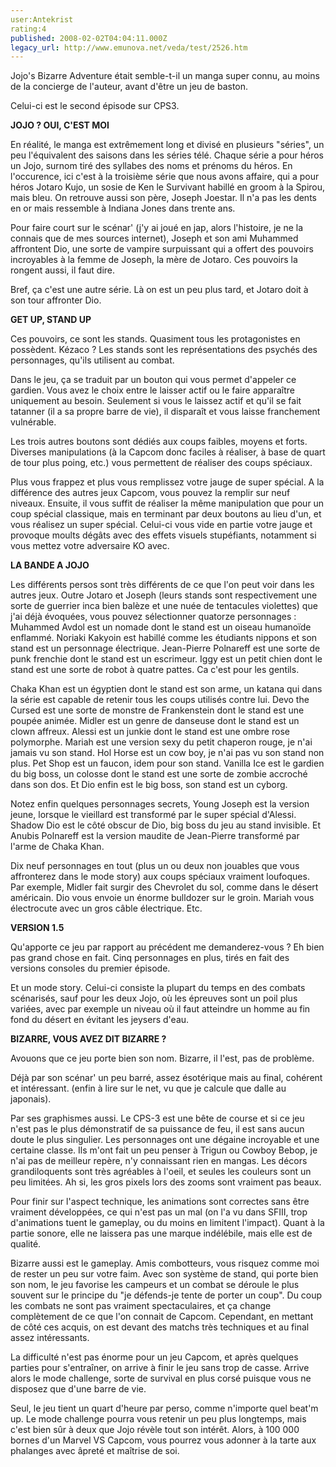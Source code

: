 ```yaml
---
user:Antekrist
rating:4
published: 2008-02-02T04:04:11.000Z
legacy_url: http://www.emunova.net/veda/test/2526.htm
---
```

Jojo's Bizarre Adventure était semble-t-il un manga super connu, au moins de la concierge de l'auteur, avant d'être un jeu de baston.  

Celui-ci est le second épisode sur CPS3\.  

  

**JOJO ? OUI, C'EST MOI**  

En réalité, le manga est extrêmement long et divisé en plusieurs "séries", un peu l'équivalent des saisons dans les séries télé. Chaque série a pour héros un Jojo, surnom tiré des syllabes des noms et prénoms du héros. En l'occurence, ici c'est à la troisième série que nous avons affaire, qui a pour héros Jotaro Kujo, un sosie de Ken le Survivant habillé en groom à la Spirou, mais bleu. On retrouve aussi son père, Joseph Joestar. Il n'a pas les dents en or mais ressemble à Indiana Jones dans trente ans.  

  

Pour faire court sur le scénar' (j'y ai joué en jap, alors l'histoire, je ne la connais que de mes sources internet), Joseph et son ami Muhammed affrontent Dio, une sorte de vampire surpuissant qui a offert des pouvoirs incroyables à la femme de Joseph, la mère de Jotaro. Ces pouvoirs la rongent aussi, il faut dire.  

Bref, ça c'est une autre série. Là on est un peu plus tard, et Jotaro doit à son tour affronter Dio.  

  

**GET UP, STAND UP**  

Ces pouvoirs, ce sont les stands. Quasiment tous les protagonistes en possèdent. Kézaco ? Les stands sont les représentations des psychés des personnages, qu'ils utilisent au combat.  

Dans le jeu, ça se traduit par un bouton qui vous permet d'appeler ce gardien. Vous avez le choix entre le laisser actif ou le faire apparaître uniquement au besoin. Seulement si vous le laissez actif et qu'il se fait tatanner (il a sa propre barre de vie), il disparaît et vous laisse franchement vulnérable.  

Les trois autres boutons sont dédiés aux coups faibles, moyens et forts. Diverses manipulations (à la Capcom donc faciles à réaliser, à base de quart de tour plus poing, etc.) vous permettent de réaliser des coups spéciaux.  

Plus vous frappez et plus vous remplissez votre jauge de super spécial. A la différence des autres jeux Capcom, vous pouvez la remplir sur neuf niveaux. Ensuite, il vous suffit de réaliser la même manipulation que pour un coup spécial classique, mais en terminant par deux boutons au lieu d'un, et vous réalisez un super spécial. Celui-ci vous vide en partie votre jauge et provoque moults dégâts avec des effets visuels stupéfiants, notamment si vous mettez votre adversaire KO avec.  

  

**LA BANDE A JOJO**  

Les différents persos sont très différents de ce que l'on peut voir dans les autres jeux. Outre Jotaro et Joseph (leurs stands sont respectivement une sorte de guerrier inca bien balèze et une nuée de tentacules violettes) que j'ai déjà évoquées, vous pouvez sélectionner quatorze personnages : Muhammed Avdol est un nomade dont le stand est un oiseau humanoïde enflammé. Noriaki Kakyoin est habillé comme les étudiants nippons et son stand est un personnage électrique. Jean-Pierre Polnareff est une sorte de punk frenchie dont le stand est un escrimeur. Iggy est un petit chien dont le stand est une sorte de robot à quatre pattes. Ca c'est pour les gentils.  

Chaka Khan est un égyptien dont le stand est son arme, un katana qui dans la série est capable de retenir tous les coups utilisés contre lui. Devo the Cursed est une sorte de monstre de Frankenstein dont le stand est une poupée animée. Midler est un genre de danseuse dont le stand est un clown affreux. Alessi est un junkie dont le stand est une ombre rose polymorphe. Mariah est une version sexy du petit chaperon rouge, je n'ai jamais vu son stand. Hol Horse est un cow boy, je n'ai pas vu son stand non plus. Pet Shop est un faucon, idem pour son stand. Vanilla Ice est le gardien du big boss, un colosse dont le stand est une sorte de zombie accroché dans son dos. Et Dio enfin est le big boss, son stand est un cyborg.  

Notez enfin quelques personnages secrets, Young Joseph est la version jeune, lorsque le vieillard est transformé par le super spécial d'Alessi. Shadow Dio est le côté obscur de Dio, big boss du jeu au stand invisible. Et Anubis Polnareff est la version maudite de Jean-Pierre transformé par l'arme de Chaka Khan.  

  

Dix neuf personnages en tout (plus un ou deux non jouables que vous affronterez dans le mode story) aux coups spéciaux vraiment loufoques. Par exemple, Midler fait surgir des Chevrolet du sol, comme dans le désert américain. Dio vous envoie un énorme bulldozer sur le groin. Mariah vous électrocute avec un gros câble électrique. Etc.  

  

**VERSION 1.5**  

Qu'apporte ce jeu par rapport au précédent me demanderez-vous ? Eh bien pas grand chose en fait. Cinq personnages en plus, tirés en fait des versions consoles du premier épisode.  

Et un mode story. Celui-ci consiste la plupart du temps en des combats scénarisés, sauf pour les deux Jojo, où les épreuves sont un poil plus variées, avec par exemple un niveau où il faut atteindre un homme au fin fond du désert en évitant les jeysers d'eau.  

  

**BIZARRE, VOUS AVEZ DIT BIZARRE ?**  

Avouons que ce jeu porte bien son nom. Bizarre, il l'est, pas de problème.  

Déjà par son scénar' un peu barré, assez ésotérique mais au final, cohérent et intéressant. (enfin à lire sur le net, vu que je calcule que dalle au japonais).  

Par ses graphismes aussi. Le CPS-3 est une bête de course et si ce jeu n'est pas le plus démonstratif de sa puissance de feu, il est sans aucun doute le plus singulier. Les personnages ont une dégaine incroyable et une certaine classe. Ils m'ont fait un peu penser à Trigun ou Cowboy Bebop, je n'ai pas de meilleur repère, n'y connaissant rien en mangas. Les décors grandiloquents sont très agréables à l'oeil, et seules les couleurs sont un peu limitées. Ah si, les gros pixels lors des zooms sont vraiment pas beaux.  

Pour finir sur l'aspect technique, les animations sont correctes sans être vraiment développées, ce qui n'est pas un mal (on l'a vu dans SFIII, trop d'animations tuent le gameplay, ou du moins en limitent l'impact). Quant à la partie sonore, elle ne laissera pas une marque indélébile, mais elle est de qualité.  

Bizarre aussi est le gameplay. Amis combotteurs, vous risquez comme moi de rester un peu sur votre faim. Avec son système de stand, qui porte bien son nom, le jeu favorise les campeurs et un combat se déroule le plus souvent sur le principe du "je défends-je tente de porter un coup". Du coup les combats ne sont pas vraiment spectaculaires, et ça change complètement de ce que l'on connait de Capcom. Cependant, en mettant de côté ces acquis, on est devant des matchs très techniques et au final assez intéressants.  

La difficulté n'est pas énorme pour un jeu Capcom, et après quelques parties pour s'entraîner, on arrive à finir le jeu sans trop de casse. Arrive alors le mode challenge, sorte de survival en plus corsé puisque vous ne disposez que d'une barre de vie.  

Seul, le jeu tient un quart d'heure par perso, comme n'importe quel beat'm up. Le mode challenge pourra vous retenir un peu plus longtemps, mais c'est bien sûr à deux que Jojo révèle tout son intérêt. Alors, à 100 000 bornes d'un Marvel VS Capcom, vous pourrez vous adonner à la tarte aux phalanges avec âpreté et maîtrise de soi.